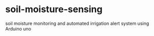 # soil-moisture-sensing
soil moisture monitoring and automated irrigation alert system using Arduino uno 
